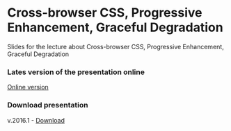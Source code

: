 # Cross-browser CSS, Progressive Enhancement, Graceful Degradation
Slides for the lecture about Cross-browser CSS, Progressive Enhancement, Graceful Degradation

### Lates version of the presentation online

<a href="https://epam-front-end-school-lectures.github.io/cross-browser-css">Online version</a>

### Download presentation

v.2016.1 - <a href="https://github.com/epam-front-end-school-lectures/cross-browser-css-progressive-enhancement-graceful-degradation/archive/v.2016.1.zip">Download</a>
